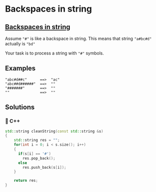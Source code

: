 # Backspaces in string

## [Backspaces in string](https://www.codewars.com/kata/5727bb0fe81185ae62000ae3)

Assume `"#"` is like a backspace in string. This means that string `"a#bc#d"` actually is `"bd"`

Your task is to process a string with `"#"` symbols.

## Examples

```text
"abc#d##c"      ==>  "ac"
"abc##d######"  ==>  ""
"#######"       ==>  ""
""              ==>  ""
```

## Solutions

### 🧠 C++

```cpp
std::string cleanString(const std::string &s)
{
    std::string res = "";
    for(int i = 0; i < s.size(); i++)
    {
      if(s[i] == '#')
        res.pop_back();
      else
        res.push_back(s[i]);
    }

    return res;
}
```

